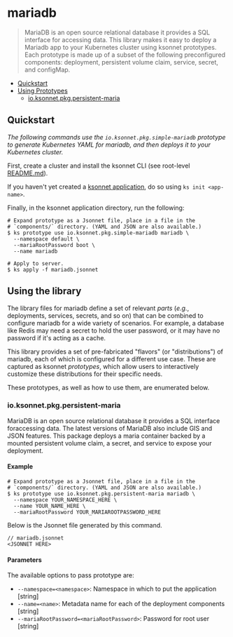 # mariadb

> MariaDB is an open source relational database it provides a SQL interface for accessing data. This library makes it easy to deploy a Mariadb app to your Kubernetes cluster using ksonnet prototypes. Each prototype is made up of a subset of the following preconfigured components: deployment, persistent volume claim, service, secret, and configMap.

* [Quickstart](#quickstart)
* [Using Prototypes](#using-prototypes)
  * [io.ksonnet.pkg.persistent-maria](#io.ksonnet.pkg.persistent-maria)

## Quickstart

*The following commands use the `io.ksonnet.pkg.simple-mariadb` prototype to generate Kubernetes YAML for mariadb, and then deploys it to your Kubernetes cluster.*

First, create a cluster and install the ksonnet CLI (see root-level [README.md](rootReadme)).

If you haven't yet created a [ksonnet application](linkToSomewhere), do so using `ks init <app-name>`.

Finally, in the ksonnet application directory, run the following:

```shell
# Expand prototype as a Jsonnet file, place in a file in the
# `components/` directory. (YAML and JSON are also available.)
$ ks prototype use io.ksonnet.pkg.simple-mariadb mariadb \
  --namespace default \
  --mariaRootPassword boot \
  --name mariadb

# Apply to server.
$ ks apply -f mariadb.jsonnet
```

## Using the library

The library files for mariadb define a set of relevant *parts* (_e.g._, deployments, services, secrets, and so on) that can be combined to configure mariadb for a wide variety of scenarios. For example, a database like Redis may need a secret to hold the user password, or it may have no password if it's acting as a cache.

This library provides a set of pre-fabricated "flavors" (or "distributions") of mariadb, each of which is configured for a different use case. These are captured as ksonnet *prototypes*, which allow users to interactively customize these distributions for their specific needs.

These prototypes, as well as how to use them, are enumerated below.

### io.ksonnet.pkg.persistent-maria

MariaDB is an open source relational database it provides a SQL interface foraccessing data. The latest versions of MariaDB also include GIS and JSON
features. This package deploys a maria container backed by a mounted
persistent volume claim, a secret, and service to expose your deployment.

#### Example

```shell
# Expand prototype as a Jsonnet file, place in a file in the
# `components/` directory. (YAML and JSON are also available.)
$ ks prototype use io.ksonnet.pkg.persistent-maria mariadb \
  --namespace YOUR_NAMESPACE_HERE \
  --name YOUR_NAME_HERE \
  --mariaRootPassword YOUR_MARIAROOTPASSWORD_HERE
```

Below is the Jsonnet file generated by this command.

```
// mariadb.jsonnet
<JSONNET HERE>
```

#### Parameters

The available options to pass prototype are:

* `--namespace=<namespace>`: Namespace in which to put the application [string]
* `--name=<name>`: Metadata name for each of the deployment components [string]
* `--mariaRootPassword=<mariaRootPassword>`: Password for root user [string]


[rootReadme]: https://github.com/ksonnet/mixins
